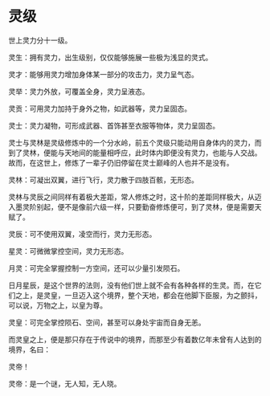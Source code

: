# 灵级

世上灵力分十一级。



灵生：拥有灵力，出生级别，仅仅能够施展一些极为浅显的灵式。

灵才：能够用灵力增加身体某一部分的攻击力，灵力呈气态。

灵举：灵力外放，可覆盖全身，灵力呈液态。

灵贡：可用灵力加持于身外之物，如武器等，灵力呈固态。

灵士：灵力凝物，可形成武器、首饰甚至衣服等物体，灵力呈固态。



灵士与灵林是灵级修炼中的一个分水岭，前五个灵级只能动用自身体内的灵力，而到了灵林，便能与天地间的能量相呼应，此时体内即便没有灵力，也能与人交战。故而，在这世上，修炼了一辈子仍旧停留在灵士巅峰的人也并不是没有。



灵林：可凝出双翼，进行飞行，灵力散于四肢百骸，无形态。



灵林与灵辰之间同样有着极大差距，常人修炼之时，这十阶的差距同样极大，从迈入墨灵阶别起，便不是像前六级一样，只要勤奋修炼便可，到了灵林，便是需要天赋了。



灵辰：可不使用双翼，凌空而行，灵力无形态。



星灵：可微微掌控空间，灵力无形态。

月灵：可完全掌握控制一方空间，还可以少量引发陨石。



日月星辰，是这个世界的法则，没有他们世上就不会有各种各样的生灵。而，在它们之上，是灵皇，一旦迈入这个境界，整个天地，都会在他脚下臣服，为之颤抖，可以说，万物之上，以皇为尊。



灵皇：可完全掌控陨石、空间，甚至可以身处宇宙而自身无恙。



而灵皇之上，便是那只存在于传说中的境界，而那至少有着数亿年未曾有人达到的境界，名曰：



灵帝！



灵帝：是一个谜，无人知，无人晓。

